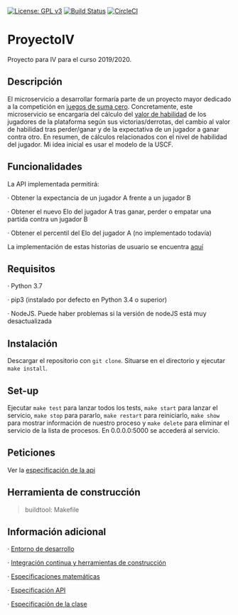 [![License: GPL v3](https://img.shields.io/badge/License-GPLv3-blue.svg)](https://www.gnu.org/licenses/gpl-3.0) [![Build Status](https://travis-ci.org/davidluque1/ProyectoIV.svg?branch=master)](https://travis-ci.org/davidluque1/ProyectoIV) [![CircleCI](https://circleci.com/gh/davidluque1/ProyectoIV.svg?style=svg)](https://circleci.com/gh/davidluque1/ProyectoIV.svg?style=svg)

# ProyectoIV

Proyecto para IV para el curso 2019/2020.


## Descripción

El microservicio a desarrollar formaría parte de un proyecto mayor dedicado a la competición en [juegos de suma cero](https://en.wikipedia.org/wiki/Zero-sum_game). Concretamente, este microservicio se encargaría del cálculo del [valor de habilidad](https://en.wikipedia.org/wiki/Elo_rating_system) de los jugadores de la plataforma según sus victorias/derrotas, del cambio al valor de habilidad tras perder/ganar y de la expectativa de un jugador a ganar contra otro. En resumen, de cálculos relacionados con el nivel de habilidad del jugador. Mi idea inicial es usar el modelo de la USCF.

## Funcionalidades

La API implementada permitirá:

· Obtener la expectancia de un jugador A frente a un jugador B

· Obtener el nuevo Elo del jugador A tras ganar, perder o empatar una partida contra un jugador B

· Obtener el percentil del Elo del jugador A (no implementado todavía)

La implementación de estas historias de usuario se encuentra [aquí](https://github.com/davidluque1/ProyectoIV/blob/master/docs/especificacion_api.md)


## Requisitos

· Python 3.7 

· pip3 (instalado por defecto en Python 3.4 o superior)

· NodeJS. Puede haber problemas si la versión de nodeJS está muy desactualizada

## Instalación

Descargar el repositorio con `git clone`. Situarse en el directorio y ejecutar `make install`. 

## Set-up

Ejecutar `make test` para lanzar todos los tests, `make start` para lanzar el servicio, `make stop` para pararlo, `make restart` para reiniciarlo, `make show` para mostrar información de nuestro proceso y `make delete` para eliminar el servicio de la lista de procesos. En 0.0.0.0:5000 se accederá al servicio.

## Peticiones

Ver la [especificación de la api](https://github.com/davidluque1/ProyectoIV/blob/master/docs/especificacion_api.md)


## Herramienta de construcción
> buildtool: Makefile

## Información adicional

· [Entorno de desarrollo](https://github.com/davidluque1/ProyectoIV/blob/master/docs/entorno.md)

· [Integración continua y herramientas de construcción](https://github.com/davidluque1/ProyectoIV/blob/master/docs/ci_herramientas_construccion.md)

· [Especificaciones matemáticas](https://github.com/davidluque1/ProyectoIV/blob/master/docs/especificaciones_matematicas.md)

· [Especificación API](https://github.com/davidluque1/ProyectoIV/blob/master/docs/especificacion_api.md)

· [Especificación de la clase](https://github.com/davidluque1/ProyectoIV/blob/master/docs/especificaciones_clase.md)




